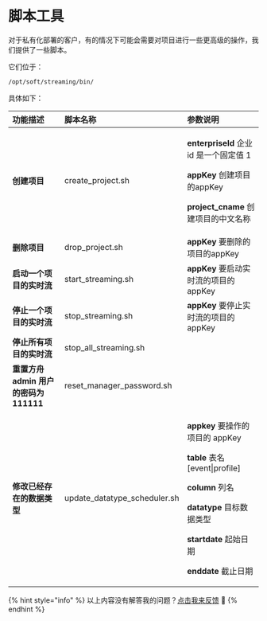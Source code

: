 # 脚本工具

对于私有化部署的客户，有的情况下可能会需要对项目进行一些更高级的操作，我们提供了一些脚本。

它们位于：

```bash
/opt/soft/streaming/bin/
```

具体如下：

<table>
  <thead>
    <tr>
      <th style="text-align:left">&#x529F;&#x80FD;&#x63CF;&#x8FF0;</th>
      <th style="text-align:left">&#x811A;&#x672C;&#x540D;&#x79F0;</th>
      <th style="text-align:left">&#x53C2;&#x6570;&#x8BF4;&#x660E;</th>
    </tr>
  </thead>
  <tbody>
    <tr>
      <td style="text-align:left"><b>&#x521B;&#x5EFA;&#x9879;&#x76EE;</b>
      </td>
      <td style="text-align:left">create_project.sh</td>
      <td style="text-align:left">
        <p><b>enterpriseId</b> &#x4F01;&#x4E1A;id &#x662F;&#x4E00;&#x4E2A;&#x56FA;&#x5B9A;&#x503C;
          1</p>
        <p><b>appKey</b> &#x521B;&#x5EFA;&#x9879;&#x76EE;&#x7684;appKey</p>
        <p><b>project_cname</b> &#x521B;&#x5EFA;&#x9879;&#x76EE;&#x7684;&#x4E2D;&#x6587;&#x540D;&#x79F0;</p>
      </td>
    </tr>
    <tr>
      <td style="text-align:left"><b>&#x5220;&#x9664;&#x9879;&#x76EE;</b>
      </td>
      <td style="text-align:left">drop_project.sh</td>
      <td style="text-align:left"><b>appKey</b> &#x8981;&#x5220;&#x9664;&#x7684;&#x9879;&#x76EE;&#x7684;appKey</td>
    </tr>
    <tr>
      <td style="text-align:left"><b>&#x542F;&#x52A8;&#x4E00;&#x4E2A;&#x9879;&#x76EE;&#x7684;&#x5B9E;&#x65F6;&#x6D41;</b>
      </td>
      <td style="text-align:left">start_streaming.sh</td>
      <td style="text-align:left"><b>appKey</b> &#x8981;&#x542F;&#x52A8;&#x5B9E;&#x65F6;&#x6D41;&#x7684;&#x9879;&#x76EE;&#x7684;appKey</td>
    </tr>
    <tr>
      <td style="text-align:left"><b>&#x505C;&#x6B62;&#x4E00;&#x4E2A;&#x9879;&#x76EE;&#x7684;&#x5B9E;&#x65F6;&#x6D41;</b>
      </td>
      <td style="text-align:left">stop_streaming.sh</td>
      <td style="text-align:left"><b>appKey</b> &#x8981;&#x505C;&#x6B62;&#x5B9E;&#x65F6;&#x6D41;&#x7684;&#x9879;&#x76EE;&#x7684;appKey</td>
    </tr>
    <tr>
      <td style="text-align:left"><b>&#x505C;&#x6B62;&#x6240;&#x6709;&#x9879;&#x76EE;&#x7684;&#x5B9E;&#x65F6;&#x6D41;</b>
      </td>
      <td style="text-align:left">stop_all_streaming.sh</td>
      <td style="text-align:left"></td>
    </tr>
    <tr>
      <td style="text-align:left"><b>&#x91CD;&#x7F6E;&#x65B9;&#x821F; admin &#x7528;&#x6237;&#x7684;&#x5BC6;&#x7801;&#x4E3A;111111</b>
      </td>
      <td style="text-align:left">reset_manager_password.sh</td>
      <td style="text-align:left"></td>
    </tr>
    <tr>
      <td style="text-align:left"><b>&#x4FEE;&#x6539;&#x5DF2;&#x7ECF;&#x5B58;&#x5728;&#x7684;&#x6570;&#x636E;&#x7C7B;&#x578B;</b>
      </td>
      <td style="text-align:left">update_datatype_scheduler.sh</td>
      <td style="text-align:left">
        <p><b>appkey</b> &#x8981;&#x64CD;&#x4F5C;&#x7684;&#x9879;&#x76EE;&#x7684;
          appKey</p>
        <p><b>table</b> &#x8868;&#x540D; [event|profile]</p>
        <p><b>column</b> &#x5217;&#x540D;</p>
        <p><b>datatype</b> &#x76EE;&#x6807;&#x6570;&#x636E;&#x7C7B;&#x578B;</p>
        <p><b>startdate</b> &#x8D77;&#x59CB;&#x65E5;&#x671F;</p>
        <p><b>enddate</b> &#x622A;&#x6B62;&#x65E5;&#x671F;</p>
      </td>
    </tr>
  </tbody>
</table>

{% hint style="info" %}
以上内容没有解答我的问题？[点击我来反馈](https://support.qq.com/products/118522/) 🚀
{% endhint %}

